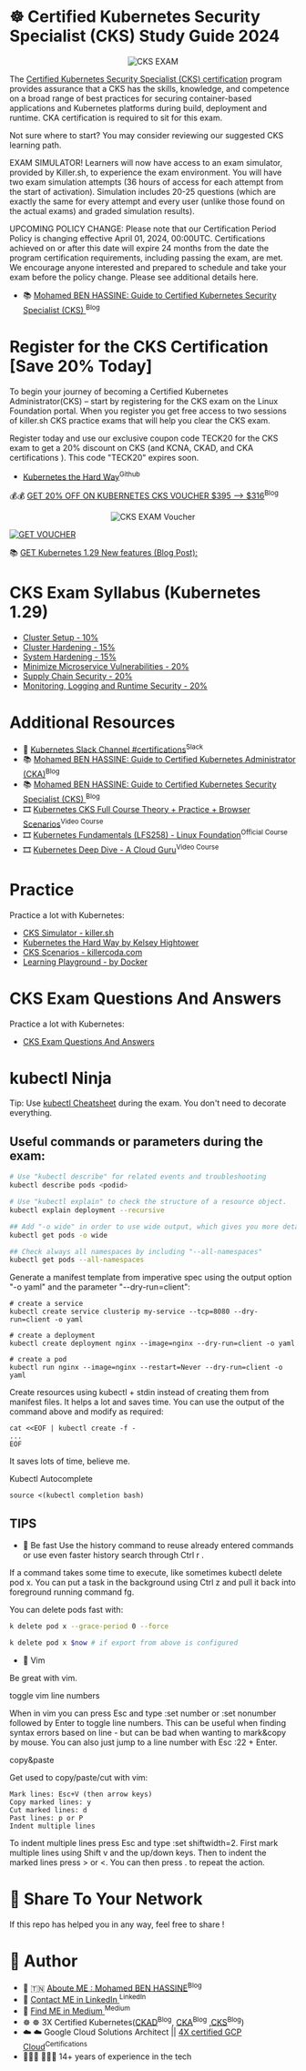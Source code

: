 # ☸️ Certified Kubernetes Security Specialist (CKS) Study Guide 2024

<p align="center">
  <img src="assets/cks.png" alt="CKS EXAM">
</p>

The [Certified Kubernetes Security Specialist (CKS) certification](https://www.cncf.io/certification/cks/)  program provides assurance that a CKS has the skills, knowledge, and competence on a broad range of best practices for securing container-based applications and Kubernetes platforms during build, deployment and runtime. CKA certification is required to sit for this exam.

 
Not sure where to start? You may consider reviewing our suggested CKS learning path.

EXAM SIMULATOR! Learners will now have access to an exam simulator, provided by Killer.sh, to experience the exam environment. You will have two exam simulation attempts (36 hours of access for each attempt from the start of activation).
Simulation includes 20-25 questions (which are exactly the same for every attempt and every user (unlike those found on the actual exams) and graded simulation results).

UPCOMING POLICY CHANGE: Please note that our Certification Period Policy is changing effective April 01, 2024, 00:00UTC. Certifications achieved on or after this date will expire 24 months from the date the program certification requirements, including passing the exam, are met. We encourage anyone interested and prepared to schedule and take your exam before the policy change. Please see additional details here.

* 📚 [Mohamed BEN HASSINE: Guide to Certified Kubernetes Security Specialist (CKS) ](https://teckbootcamps.com/cks-exam-study-guide/)<sup>Blog</sup>

# Register for the CKS Certification [Save 20% Today]
To begin your journey of becoming a Certified Kubernetes Administrator(CKS) – start by registering for the CKS exam on the Linux Foundation portal. When you register you get free access to two sessions of killer.sh CKS practice exams that will help you clear the CKS exam.

Register today and use our exclusive coupon code TECK20 for the CKS exam to get a 20% discount on CKS (and KCNA, CKAD, and CKA certifications ). This code "TECK20" expires soon.

- [Kubernetes the Hard Way](https://github.com/kelseyhightower/kubernetes-the-hard-way)<sup>Github</sup>

💰💰 [GET 20% OFF ON KUBERNETES CKS VOUCHER $395 --> $316](https://teckbootcamps.com/linux-foundation-coupons/#%f0%9f%94%a5-20-off-kubernetes-certification-coupon-ckad-cka-cks-running-now)<sup>Blog</sup>


<p align="center">
  <img src="assets/voucher.png" alt="CKS EXAM Voucher">
</p>

[![GET VOUCHER](assets/voucher.png)](https://teckbootcamps.com/linux-foundation-coupons/)

📚 [GET Kubernetes 1.29 New features (Blog Post): ](https://teckbootcamps.com/an-overview-of-new-features-in-kubernetes-v1-29/) 

# CKS Exam Syllabus (Kubernetes 1.29) 
- [Cluster Setup - 10%](a.cluster-setup.md)
- [Cluster Hardening - 15%](b.cluster-hardening.md)
- [System Hardening - 15%](c.system-hardening.md)
- [Minimize Microservice Vulnerabilities - 20%](d.minimize-microservice-vulnerabilities.md)
- [Supply Chain Security - 20%](e.supply-chain-security.md)
- [Monitoring, Logging and Runtime Security - 20%](f.monitoring-logging-and-runtime-security.md)


# Additional Resources
* 💬 [Kubernetes Slack Channel #certifications](https://kubernetes.slack.com/)<sup>Slack</sup>
* 📚 [Mohamed BEN HASSINE: Guide to Certified Kubernetes Administrator (CKA)](https://teckbootcamps.com/cka-exam-study-guide/)<sup>Blog</sup>
* 📚 [Mohamed BEN HASSINE: Guide to Certified Kubernetes Security Specialist (CKS) ](https://teckbootcamps.com/cks-exam-study-guide/)<sup>Blog</sup>
* 🎞️ [Kubernetes CKS Full Course Theory + Practice + Browser Scenarios](https://www.youtube.com/watch?v=d9xfB5qaOfg)<sup>Video Course</sup>
* 🎞️ [Kubernetes Fundamentals (LFS258) - Linux Foundation](https://training.linuxfoundation.org/training/kubernetes-fundamentals/)<sup>Official Course</sup>
* 🎞️ [Kubernetes Deep Dive - A Cloud Guru](https://acloud.guru/learn/kubernetes-deep-dive)<sup>Video Course</sup>

# Practice
Practice a lot with Kubernetes:

- [CKS Simulator - killer.sh](https://killer.sh/cks)
- [Kubernetes the Hard Way by Kelsey Hightower](https://github.com/kelseyhightower/kubernetes-the-hard-way)
- [CKS Scenarios - killercoda.com](https://killercoda.com/killer-shell-cks)
- [Learning Playground - by Docker](https://labs.play-with-k8s.com/)


# CKS Exam Questions And Answers

Practice a lot with Kubernetes:

- [CKS Exam Questions And Answers](g.cks-exam-questions-and-answers.md)
 

# kubectl Ninja

Tip: Use [kubectl Cheatsheet](https://kubernetes.io/docs/reference/kubectl/cheatsheet/) during the exam. You don't need to decorate everything.

## Useful commands or parameters during the exam:

```bash
# Use "kubectl describe" for related events and troubleshooting
kubectl describe pods <podid>

# Use "kubectl explain" to check the structure of a resource object.
kubectl explain deployment --recursive

## Add "-o wide" in order to use wide output, which gives you more details.
kubectl get pods -o wide

## Check always all namespaces by including "--all-namespaces"
kubectl get pods --all-namespaces
```

Generate a manifest template from imperative spec using the output option "-o yaml" and the parameter "--dry-run=client":

```shell
# create a service
kubectl create service clusterip my-service --tcp=8080 --dry-run=client -o yaml

# create a deployment
kubectl create deployment nginx --image=nginx --dry-run=client -o yaml

# create a pod
kubectl run nginx --image=nginx --restart=Never --dry-run=client -o yaml
```

Create resources using kubectl + stdin instead of creating them from manifest files. It helps a lot and saves time. You can use the output of the command above and modify as required:

```shell
cat <<EOF | kubectl create -f -
...
EOF
```

It saves lots of time, believe me.

Kubectl Autocomplete

```shell
source <(kubectl completion bash)
```

## TIPS

* 💬 Be fast
Use the history command to reuse already entered commands or use even faster history search through Ctrl r .

If a command takes some time to execute, like sometimes kubectl delete pod x. You can put a task in the background using Ctrl z and pull it back into foreground running command fg.

You can delete pods fast with:

``` bash
k delete pod x --grace-period 0 --force

k delete pod x $now # if export from above is configured
```

* 💬 Vim

Be great with vim.

toggle vim line numbers

When in vim you can press Esc and type :set number or :set nonumber followed by Enter to toggle line numbers. This can be useful when finding syntax errors based on line - but can be bad when wanting to mark&copy by mouse. You can also just jump to a line number with Esc :22 + Enter.

copy&paste

Get used to copy/paste/cut with vim:

``` shell
Mark lines: Esc+V (then arrow keys)
Copy marked lines: y
Cut marked lines: d
Past lines: p or P
Indent multiple lines
```

To indent multiple lines press Esc and type :set shiftwidth=2. First mark multiple lines using Shift v and the up/down keys. Then to indent the marked lines press > or <. You can then press . to repeat the action.


# 💬 Share To Your Network
If this repo has helped you in any way, feel free to share !

# 💬 Author
* 👨 🇹🇳 [Aboute ME : Mohamed BEN HASSINE](https://teckbootcamps.com/about-me/)<sup>Blog</sup>
* 👨 [Contact ME in LinkedIn ](https://www.linkedin.com/in/mohamedbnhassine/)<sup>LinkedIn</sup>
* 👨 [Find ME in Medium ](https://medium.com/@teckbootcamps)<sup>Medium</sup>
* ☸ ☸ 3X Certified Kubernetes([CKAD](https://teckbootcamps.com/ckad-exam-study-guide/)<sup>Blog</sup>, [CKA](https://teckbootcamps.com/cka-exam-study-guide//)<sup>Blog</sup> ,[CKS](https://teckbootcamps.com/cks-exam-study-guide/)<sup>Blog</sup>)
* ☁️ ☁️ Google Cloud Solutions Architect ||  [4X certified GCP Cloud](https://www.credential.net/profile/mohamedbenhassine968370/wallet)<sup>Certifications</sup>
* 👨🏼‍💻 👨🏼‍💻 14+ years of experience in the tech